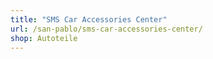 ```yaml
---
title: "SMS Car Accessories Center"
url: /san-pablo/sms-car-accessories-center/
shop: Autoteile
---
```

